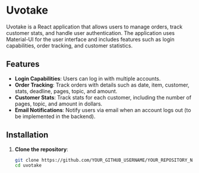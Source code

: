 # Uvotake

Uvotake is a React application that allows users to manage orders, track customer stats, and handle user authentication. The application uses Material-UI for the user interface and includes features such as login capabilities, order tracking, and customer statistics.

## Features

- **Login Capabilities**: Users can log in with multiple accounts.
- **Order Tracking**: Track orders with details such as date, item, customer, stats, deadline, pages, topic, and amount.
- **Customer Stats**: Track stats for each customer, including the number of pages, topic, and amount in dollars.
- **Email Notifications**: Notify users via email when an account logs out (to be implemented in the backend).

## Installation

1. **Clone the repository**:
   ```sh
   git clone https://github.com/YOUR_GITHUB_USERNAME/YOUR_REPOSITORY_NAME.git
   cd uvotake
